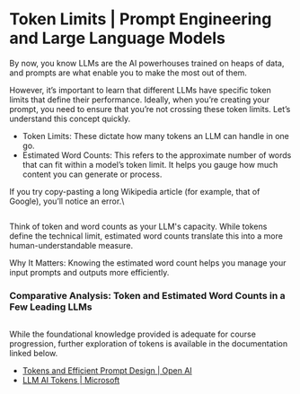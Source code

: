# Token Limits | Prompt Engineering and Large Language Models

By now, you know LLMs are the AI powerhouses trained on heaps of data, and prompts are what enable you to make the most out of them.&#x20;

However, it’s important to learn that different LLMs have specific token limits that define their performance. Ideally, when you’re creating your prompt, you need to ensure that you’re not crossing these token limits. Let’s understand this concept quickly.

* Token Limits: These dictate how many tokens an LLM can handle in one go.
* Estimated Word Counts: This refers to the approximate number of words that can fit within a model’s token limit. It helps you gauge how much content you can generate or process.

If you try copy-pasting a long Wikipedia article (for example, that of Google), you’ll notice an error.\


<figure><img src="https://lh7-us.googleusercontent.com/RQJ9ihv8p-nSve8fMd6Rrwf1vLFW5F8dvEm3Qw2itfONS4JKx9eqwSo_WyA8BGptZWgN1b0ZfhJceTSHBA1K434uT27WNAlV-6ZYlVLrWaeu6ZNg8BFw78lHIzk4WP_92tmMTcfabsLDhdq6ld5kYsg" alt=""><figcaption></figcaption></figure>

Think of token and word counts as your LLM's capacity. While tokens define the technical limit, estimated word counts translate this into a more human-understandable measure.

Why It Matters: Knowing the estimated word count helps you manage your input prompts and outputs more efficiently.

### Comparative Analysis: Token and Estimated Word Counts in a Few Leading LLMs

<figure><img src="https://lh7-us.googleusercontent.com/-0SGuT0T4JTuCH6OYwR025-wlzSd-63bpWWMmFgxuRkbifpP4BBuByciK1YGIgnWXm3TUnBUZCTdfWLJl_i72LoT_2ZaUNBQHfF5tEKm1Y3_nRX7bs0zEca6TWc4IiZw5LNGpVOnwe3jUvWcCjuq97o" alt=""><figcaption></figcaption></figure>

While the foundational knowledge provided is adequate for course progression, further exploration of tokens is available in the documentation linked below.

* [Tokens and Efficient Prompt Design | Open AI](https://help.openai.com/en/articles/4936856-what-are-tokens-and-how-to-count-them)
* [LLM AI Tokens | Microsoft](https://learn.microsoft.com/en-us/semantic-kernel/prompt-engineering/tokens)
